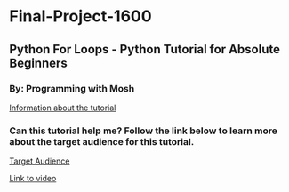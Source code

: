 # Final-Project-1600
## Python For Loops - Python Tutorial for Absolute Beginners
### By: Programming with Mosh

[Information about the tutorial](AboutTutorial.md)
### Can this tutorial help me? Follow the link below to learn more about the target audience for this tutorial.

[Target Audience](TargetAudience.md)

[Link to video](https://youtu.be/94UHCEmprCY)
